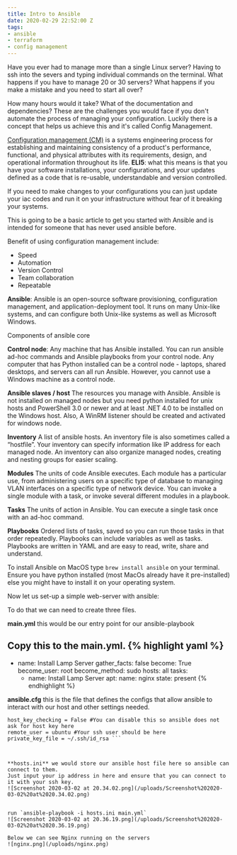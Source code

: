 ```yaml
---
title: Intro to Ansible
date: 2020-02-29 22:52:00 Z
tags:
- ansible
- terraform
- config management
---
```


Have you ever had to manage more than a single Linux server? Having to ssh into the severs and typing individual commands on the terminal. What happens if you have to manage 20 or 30 servers? What happens if you make a mistake and you need to start all over?

How many hours would it take?
What of the documentation and dependencies?
These are the challenges you would face if you don't automate the process of managing your configuration. Luckily there is a concept that helps us achieve this and it's called Config Management.

[Configuration management (CM)](https://en.wikipedia.org/wiki/Configuration_management) is a systems engineering process for establishing and maintaining consistency of a product's performance, functional, and physical attributes with its requirements, design, and operational information throughout its life. **ELI5**: what this means is that you have your software installations, your configurations, and your updates defined as a code that is re-usable, understandable and version controlled.

If you need to make changes to your configurations you can just update your iac codes and run it on your infrastructure without fear of it breaking your systems.

This is going to be a basic article to get you started with Ansible and is intended for someone that has never used ansible before.

Benefit of using configuration management include:
* Speed
* Automation
* Version Control
* Team collaboration
* Repeatable


**Ansible**: Ansible is an open-source software provisioning, configuration management, and application-deployment tool. It runs on many Unix-like systems, and can configure both Unix-like systems as well as Microsoft Windows.

Components of ansible core

**Control node**:
Any machine that has Ansible installed. You can run ansible ad-hoc commands and Ansible playbooks from your control node. Any computer that has Python installed can be a control node - laptops, shared desktops, and servers can all run Ansible. However, you cannot use a Windows machine as a control node.

**Ansible slaves / host**
The resources you manage with Ansible. Ansible is not installed on managed nodes but you need python installed for unix hosts and PowerShell 3.0 or newer and at least .NET 4.0 to be installed on the Windows host. Also, A WinRM listener should be created and activated for windows node.

**Inventory**
A list of ansible hosts. An inventory file is also sometimes called a “hostfile”. Your inventory can specify information like IP address for each managed node. An inventory can also organize managed nodes, creating and nesting groups for easier scaling.

**Modules**
The units of code Ansible executes. Each module has a particular use, from administering users on a specific type of database to managing VLAN interfaces on a specific type of network device. You can invoke a single module with a task, or invoke several different modules in a playbook.

**Tasks**
The units of action in Ansible. You can execute a single task once with an ad-hoc command.

**Playbooks**
Ordered lists of tasks, saved so you can run those tasks in that order repeatedly. Playbooks can include variables as well as tasks. Playbooks are written in YAML and are easy to read, write, share and understand.


To install Ansible on MacOS type `brew install ansible` on your terminal. Ensure you have python installed (most MacOs already have it pre-installed) else you might have to install it on your operating system.

Now let us set-up a simple web-server with ansible: 

To do that we can need to create three files.

**main.yml** this would be our entry point for our ansible-playbook

Copy this to the main.yml.
{% highlight yaml %}
---

- name: Install Lamp Server
  gather_facts: false
  become: True
  become_user: root
  become_method: sudo
  hosts: all
  tasks:
    - name: Install Lamp Server
      apt:
        name: nginx
        state: present
{% endhighlight %}


**ansible.cfg** this is the file that defines the configs that allow ansible to interact with our host and other settings needed.

```[defaults]
host_key_checking = False #You can disable this so ansible does not ask for host key here
remote_user = ubuntu #Your ssh user should be here
private_key_file = ~/.ssh/id_rsa ```



**hosts.ini** we would store our ansible host file here so ansible can connect to them.
Just input your ip address in here and ensure that you can connect to it with your ssh key.
![Screenshot 2020-03-02 at 20.34.02.png](/uploads/Screenshot%202020-03-02%20at%2020.34.02.png)


run `ansible-playbook -i hosts.ini main.yml` 
![Screenshot 2020-03-02 at 20.36.19.png](/uploads/Screenshot%202020-03-02%20at%2020.36.19.png)

Below we can see Nginx running on the servers 
![nginx.png](/uploads/nginx.png)

